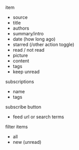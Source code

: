 
item
+ source
+ title
+ authors
+ summary/intro
+ date (how long ago)
+ starred (/other action toggle)
+ read / not read
+ picture
+ content
+ tags
+ keep unread

subscriptions
+ name
+ tags

subscribe button
+ feed url or search terms

filter items
+ all
+ new (unread)